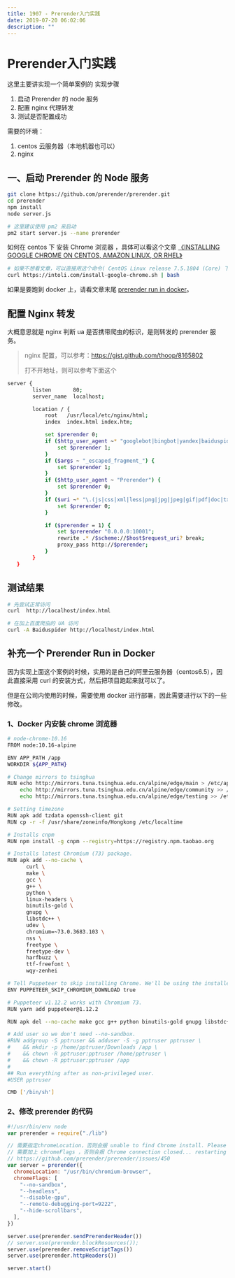 ```yaml
---
title: 1907 - Prerender入门实践
date: 2019-07-20 06:02:06
description: ""
---
```


# Prerender入门实践



这里主要讲实现一个简单案例的 实现步骤

1. 启动 Prerender 的 node 服务
2. 配置 nginx 代理转发
3. 测试是否配置成功

需要的环境：

1. centos 云服务器（本地机器也可以）
2. nginx

## 一、启动 Prerender 的 Node 服务

```bash
git clone https://github.com/prerender/prerender.git
cd prerender
npm install
node server.js

# 这里建议使用 pm2 来启动
pm2 start server.js --name prerender
```

如何在 centos 下 安装 Chrome 浏览器 ，具体可以看这个文章 [《INSTALLING GOOGLE CHROME ON CENTOS, AMAZON LINUX, OR RHEL》](https://intoli.com/blog/installing-google-chrome-on-centos/)

```bash
# 如果不想看文章，可以直接用这个命令( CentOS Linux release 7.5.1804 (Core) 下亲自成功)
curl https://intoli.com/install-google-chrome.sh | bash
```

如果是要跑到 docker 上，请看文章末尾 [prerender run in docker](#docker)。

## 配置 Nginx 转发

大概意思就是 nginx 判断 ua 是否携带爬虫的标识，是则转发的 prerender 服务。

> nginx 配置，可以参考：https://gist.github.com/thoop/8165802
>
> 打不开地址，则可以参考下面这个

```bash
server {
        listen       80;
        server_name  localhost;

        location / {
            root   /usr/local/etc/nginx/html;
            index  index.html index.htm;

            set $prerender 0;
            if ($http_user_agent ~* "googlebot|bingbot|yandex|baiduspider|twitterbot|facebookexternalhit|rogerbot|linkedinbot|embedly|quora link preview|showyoubot|outbrain|pinterest\/0\.|pinterestbot|slackbot|vkShare|W3C_Validator") {
                set $prerender 1;
            }
            if ($args ~ "_escaped_fragment_") {
                set $prerender 1;
            }
            if ($http_user_agent ~ "Prerender") {
                set $prerender 0;
            }
            if ($uri ~* "\.(js|css|xml|less|png|jpg|jpeg|gif|pdf|doc|txt|ico|rss|zip|mp3|rar|exe|wmv|doc|avi|ppt|mpg|mpeg|tif|wav|mov|psd|ai|xls|mp4|m4a|swf|dat|dmg|iso|flv|m4v|torrent|ttf|woff|svg|eot)") {
                set $prerender 0;
            }

            if ($prerender = 1) {
                set $prerender "0.0.0.0:10001";
                rewrite .* /$scheme://$host$request_uri? break;
                proxy_pass http://$prerender;
            }
        }
   }
```

## 测试结果

```bash
# 先尝试正常访问
curl  http://localhost/index.html

# 在加上百度爬虫的 UA 访问
curl -A Baiduspider http://localhost/index.html
```

## 补充一个 Prerender Run in Docker

<span id="docker"></span>

因为实现上面这个案例的时候，实用的是自己的阿里云服务器（centos6.5），因此直接采用 curl 的安装方式，然后把项目跑起来就可以了。

但是在公司内使用的时候，需要使用 docker 进行部署，因此需要进行以下的一些修改。

### 1、Docker 内安装 chrome 浏览器

```bash
# node-chrome-10.16
FROM node:10.16-alpine

ENV APP_PATH /app
WORKDIR ${APP_PATH}

# Change mirrors to tsinghua
RUN echo http://mirrors.tuna.tsinghua.edu.cn/alpine/edge/main > /etc/apk/repositories && \
    echo http://mirrors.tuna.tsinghua.edu.cn/alpine/edge/community >> /etc/apk/repositories && \
    echo http://mirrors.tuna.tsinghua.edu.cn/alpine/edge/testing >> /etc/apk/repositories && apk update

# Setting timezone
RUN apk add tzdata openssh-client git
RUN cp -r -f /usr/share/zoneinfo/Hongkong /etc/localtime

# Installs cnpm
RUN npm install -g cnpm --registry=https://registry.npm.taobao.org

# Installs latest Chromium (73) package.
RUN apk add --no-cache \
      curl \
      make \
      gcc \
      g++ \
      python \
      linux-headers \
      binutils-gold \
      gnupg \
      libstdc++ \
      udev \
      chromium=~73.0.3683.103 \
      nss \
      freetype \
      freetype-dev \
      harfbuzz \
      ttf-freefont \
      wqy-zenhei

# Tell Puppeteer to skip installing Chrome. We'll be using the installed package.
ENV PUPPETEER_SKIP_CHROMIUM_DOWNLOAD true

# Puppeteer v1.12.2 works with Chromium 73.
RUN yarn add puppeteer@1.12.2

RUN apk del --no-cache make gcc g++ python binutils-gold gnupg libstdc++

# Add user so we don't need --no-sandbox.
#RUN addgroup -S pptruser && adduser -S -g pptruser pptruser \
#    && mkdir -p /home/pptruser/Downloads /app \
#    && chown -R pptruser:pptruser /home/pptruser \
#    && chown -R pptruser:pptruser /app
#
## Run everything after as non-privileged user.
#USER pptruser

CMD ['/bin/sh']
```

### 2、修改 prerender 的代码

```javascript
#!/usr/bin/env node
var prerender = require("./lib")

// 需要指定chromeLocation，否则会报 unable to find Chrome install. Please specify with chromeLocation
// 需要加上 chromeFlags ，否则会报 Chrome connection closed... restarting Chrome
// https://github.com/prerender/prerender/issues/450
var server = prerender({
  chromeLocation: "/usr/bin/chromium-browser",
  chromeFlags: [
    "--no-sandbox",
    "--headless",
    "--disable-gpu",
    "--remote-debugging-port=9222",
    "--hide-scrollbars",
  ],
})

server.use(prerender.sendPrerenderHeader())
// server.use(prerender.blockResources());
server.use(prerender.removeScriptTags())
server.use(prerender.httpHeaders())

server.start()
```
